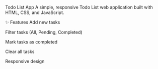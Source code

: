 Todo List App
A simple, responsive Todo List web application built with HTML, CSS, and JavaScript.

✨ Features
Add new tasks

Filter tasks (All, Pending, Completed)

Mark tasks as completed

Clear all tasks

Responsive design
